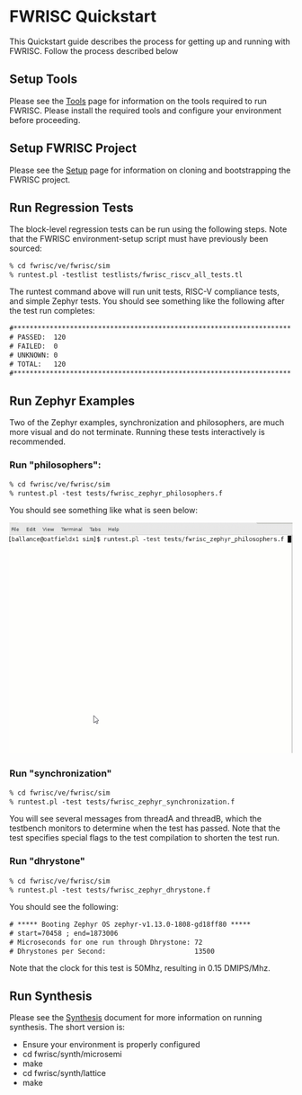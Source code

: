 # FWRISC Quickstart

This Quickstart guide describes the process for getting up and running with FWRISC. Follow the process
described below 

## Setup Tools

Please see the [Tools](fwrisc_tools.md) page for information on the tools required to run FWRISC. 
Please install the required tools and configure your environment before proceeding.

## Setup FWRISC Project

Please see the [Setup](fwrisc_setup.md) page for information on cloning and bootstrapping the
FWRISC project.

## Run Regression Tests

The block-level regression tests can be run using the following steps. Note that the
FWRISC environment-setup script must have previously been sourced:

```
% cd fwrisc/ve/fwrisc/sim
% runtest.pl -testlist testlists/fwrisc_riscv_all_tests.tl
```

The runtest command above will run unit tests, RISC-V compliance tests, and simple Zephyr tests. You should see 
something like the following after the test run completes:

```
#*********************************************************************
# PASSED:  120
# FAILED:  0
# UNKNOWN: 0
# TOTAL:   120
#*********************************************************************
```



## Run Zephyr Examples
Two of the Zephyr examples, synchronization and philosophers, are much more visual and do not terminate.
Running these tests interactively is recommended.

### Run "philosophers":

```
% cd fwrisc/ve/fwrisc/sim
% runtest.pl -test tests/fwrisc_zephyr_philosophers.f
```

You should see something like what is seen below:

![alt text](imgs/Philosophers.gif "Philosophers")


### Run "synchronization"

```
% cd fwrisc/ve/fwrisc/sim
% runtest.pl -test tests/fwrisc_zephyr_synchronization.f
```

You will see several messages from threadA and threadB, which the testbench monitors to determine
when the test has passed. Note that the test specifies special flags to the test compilation
to shorten the test run.

### Run "dhrystone"

```
% cd fwrisc/ve/fwrisc/sim
% runtest.pl -test tests/fwrisc_zephyr_dhrystone.f
```

You should see the following:
```
# ***** Booting Zephyr OS zephyr-v1.13.0-1808-gd18ff80 *****
# start=70458 ; end=1873006
# Microseconds for one run through Dhrystone: 72
# Dhrystones per Second:                      13500
```

Note that the clock for this test is 50Mhz, resulting in 0.15 DMIPS/Mhz.

## Run Synthesis
Please see the [Synthesis](fwrisc_synthesis.md) document for more information on running synthesis. The short version is:

- Ensure your environment is properly configured
- cd fwrisc/synth/microsemi
- make
- cd fwrisc/synth/lattice
- make




